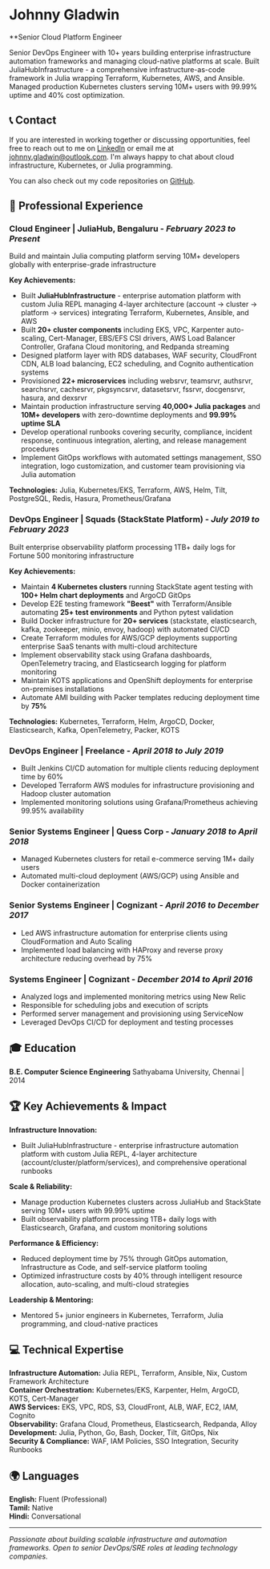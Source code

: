 # Johnny Gladwin

**Senior Cloud Platform Engineer

Senior DevOps Engineer with 10+ years building enterprise infrastructure automation frameworks and managing cloud-native platforms at scale. Built JuliaHubInfrastructure - a comprehensive infrastructure-as-code framework in Julia wrapping Terraform, Kubernetes, AWS, and Ansible. Managed production Kubernetes clusters serving 10M+ users with 99.99% uptime and 40% cost optimization.

## 📞 Contact

If you are interested in working together or discussing opportunities, feel free to reach out to me on [LinkedIn](https://linkedin.com/in/johnny-gladwin-821671a) or email me at johnny.gladwin@outlook.com. I'm always happy to chat about cloud infrastructure, Kubernetes, or Julia programming.

You can also check out my code repositories on [GitHub](https://github.com/jglad20).

## 💼 Professional Experience

### **Cloud Engineer | JuliaHub, Bengaluru** - _February 2023 to Present_

Build and maintain Julia computing platform serving 10M+ developers globally with enterprise-grade infrastructure

**Key Achievements:**
* Built **JuliaHubInfrastructure** - enterprise automation platform with custom Julia REPL managing 4-layer architecture (account → cluster → platform → services) integrating Terraform, Kubernetes, Ansible, and AWS
* Built **20+ cluster components** including EKS, VPC, Karpenter auto-scaling, Cert-Manager, EBS/EFS CSI drivers, AWS Load Balancer Controller, Grafana Cloud monitoring, and Redpanda streaming  
* Designed platform layer with RDS databases, WAF security, CloudFront CDN, ALB load balancing, EC2 scheduling, and Cognito authentication systems
* Provisioned **22+ microservices** including websrvr, teamsrvr, authsrvr, searchsrvr, cachesrvr, pkgsyncsrvr, datasetsrvr, fssrvr, docgensrvr, hasura, and dexsrvr
* Maintain production infrastructure serving **40,000+ Julia packages** and **10M+ developers** with zero-downtime deployments and **99.99% uptime SLA**
* Develop operational runbooks covering security, compliance, incident response, continuous integration, alerting, and release management procedures
* Implement GitOps workflows with automated settings management, SSO integration, logo customization, and customer team provisioning via Julia automation

**Technologies:** Julia, Kubernetes/EKS, Terraform, AWS, Helm, Tilt, PostgreSQL, Redis, Hasura, Prometheus/Grafana

### **DevOps Engineer | Squads (StackState Platform)** - _July 2019 to February 2023_

Built enterprise observability platform processing 1TB+ daily logs for Fortune 500 monitoring infrastructure

**Key Achievements:**
* Maintain **4 Kubernetes clusters** running StackState agent testing with **100+ Helm chart deployments** and ArgoCD GitOps
* Develop E2E testing framework **"Beest"** with Terraform/Ansible automating **25+ test environments** and Python pytest validation
* Build Docker infrastructure for **20+ services** (stackstate, elasticsearch, kafka, zookeeper, minio, envoy, hadoop) with automated CI/CD
* Create Terraform modules for AWS/GCP deployments supporting enterprise SaaS tenants with multi-cloud architecture
* Implement observability stack using Grafana dashboards, OpenTelemetry tracing, and Elasticsearch logging for platform monitoring
* Maintain KOTS applications and OpenShift deployments for enterprise on-premises installations
* Automate AMI building with Packer templates reducing deployment time by **75%**

**Technologies:** Kubernetes, Terraform, Helm, ArgoCD, Docker, Elasticsearch, Kafka, OpenTelemetry, Packer, KOTS

### **DevOps Engineer | Freelance** - _April 2018 to July 2019_

* Built Jenkins CI/CD automation for multiple clients reducing deployment time by 60%
* Developed Terraform AWS modules for infrastructure provisioning and Hadoop cluster automation
* Implemented monitoring solutions using Grafana/Prometheus achieving 99.95% availability

### **Senior Systems Engineer | Quess Corp** - _January 2018 to April 2018_

* Managed Kubernetes clusters for retail e-commerce serving 1M+ daily users
* Automated multi-cloud deployment (AWS/GCP) using Ansible and Docker containerization

### **Senior Systems Engineer | Cognizant** - _April 2016 to December 2017_

* Led AWS infrastructure automation for enterprise clients using CloudFormation and Auto Scaling
* Implemented load balancing with HAProxy and reverse proxy architecture reducing overhead by 75%

### **Systems Engineer | Cognizant** - _December 2014 to April 2016_

* Analyzed logs and implemented monitoring metrics using New Relic
* Responsible for scheduling jobs and execution of scripts
* Performed server management and provisioning using ServiceNow
* Leveraged DevOps CI/CD for deployment and testing processes

## 🎓 Education

**B.E. Computer Science Engineering**
Sathyabama University, Chennai | 2014

## 🏆 Key Achievements & Impact

**Infrastructure Innovation:**
* Built JuliaHubInfrastructure - enterprise infrastructure automation platform with custom Julia REPL, 4-layer architecture (account/cluster/platform/services), and comprehensive operational runbooks

**Scale & Reliability:**
* Manage production Kubernetes clusters across JuliaHub and StackState serving 10M+ users with 99.99% uptime
* Built observability platform processing 1TB+ daily logs with Elasticsearch, Grafana, and custom monitoring solutions

**Performance & Efficiency:**
* Reduced deployment time by 75% through GitOps automation, Infrastructure as Code, and self-service platform tooling
* Optimized infrastructure costs by 40% through intelligent resource allocation, auto-scaling, and multi-cloud strategies

**Leadership & Mentoring:**
* Mentored 5+ junior engineers in Kubernetes, Terraform, Julia programming, and cloud-native practices

## 💻 Technical Expertise

**Infrastructure Automation:** Julia REPL, Terraform, Ansible, Nix, Custom Framework Architecture  
**Container Orchestration:** Kubernetes/EKS, Karpenter, Helm, ArgoCD, KOTS, Cert-Manager  
**AWS Services:** EKS, VPC, RDS, S3, CloudFront, ALB, WAF, EC2, IAM, Cognito  
**Observability:** Grafana Cloud, Prometheus, Elasticsearch, Redpanda, Alloy  
**Development:** Julia, Python, Go, Bash, Docker, Tilt, GitOps, Nix  
**Security & Compliance:** WAF, IAM Policies, SSO Integration, Security Runbooks  

## 🌍 Languages

**English:** Fluent (Professional)  
**Tamil:** Native  
**Hindi:** Conversational  

---

*Passionate about building scalable infrastructure and automation frameworks. Open to senior DevOps/SRE roles at leading technology companies.* 
